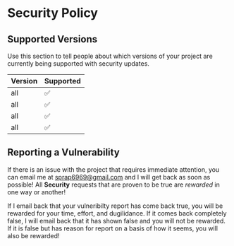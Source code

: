 # Security Policy

## Supported Versions

Use this section to tell people about which versions of your project are
currently being supported with security updates.

| Version | Supported          |
| ------- | ------------------ |
| all     | :white_check_mark: |
| all     | :white_check_mark: |
| all     | :white_check_mark: |
| all     | :white_check_mark: |

## Reporting a Vulnerability

If there is an issue with the project that requires immediate attention, you can email me at sprap6969@gmail.com and I will get back as soon as possible! All **Security** requests 
that are proven to be true are *rewarded* in one way or another!

If I email back that your vulneribilty report has come back true, you will be rewarded for your time, effort, and dugilidance. If it comes back completely false, I will email back
that it has shown false and you will not be rewarded. If it is false but has reason for report on a basis of how it seems, you will also be rewarded!
